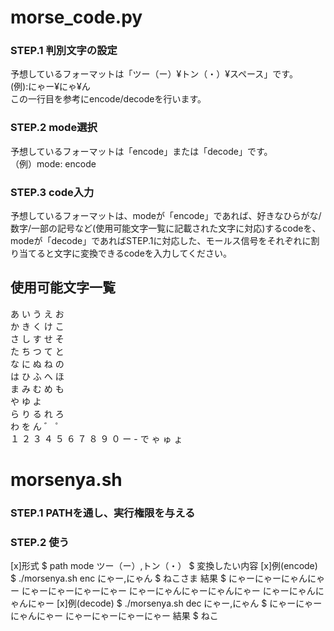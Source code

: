 # morse_code.py  

### STEP.1 判別文字の設定  
予想しているフォーマットは「ツー（ー）¥トン（・）¥スペース」です。  
(例):にゃー¥にゃ¥ん  
この一行目を参考にencode/decodeを行います。  

### STEP.2 mode選択  
予想しているフォーマットは「encode」または「decode」です。  
（例）mode: encode  

### STEP.3 code入力  
予想しているフォーマットは、modeが「encode」であれば、好きなひらがな/数字/一部の記号など(使用可能文字一覧に記載された文字に対応)するcodeを、modeが「decode」であればSTEP.1に対応した、モールス信号をそれぞれに割り当てると文字に変換できるcodeを入力してください。  

## 使用可能文字一覧
あ い う え お  
か き く け こ  
さ し す せ そ  
た ち つ て と  
な に ぬ ね の  
は ひ ふ へ ほ  
ま み む め も  
や   ゆ   よ  
ら り る れ ろ  
わ   を   ん
゛ ゜  
１ ２ ３ ４ ５ ６ ７ ８ ９ ０
ー - で 
ゃ ゅ ょ

# morsenya.sh

### STEP.1 PATHを通し、実行権限を与える
### STEP.2 使う
[x]形式
$ path mode ツー（ー）,トン（・）
$ 変換したい内容
[x]例(encode)
$ ./morsenya.sh enc にゃー,にゃん
$ ねこさま
結果
$ にゃーにゃーにゃんにゃー にゃーにゃーにゃーにゃー にゃーにゃんにゃーにゃんにゃー にゃーにゃんにゃんにゃー
[x]例(decode)
$ ./morsenya.sh dec にゃー,にゃん
$ にゃーにゃーにゃんにゃー にゃーにゃーにゃーにゃー
結果
$ ねこ
